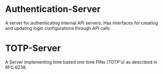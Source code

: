 # Authentication-Server
A server for authenticating internal API servers. Has interfaces for creating and updating login configurations through API calls

# TOTP-Server
A Server implementing time based one time PINs (TOTP's) as described in RFC 6238.
